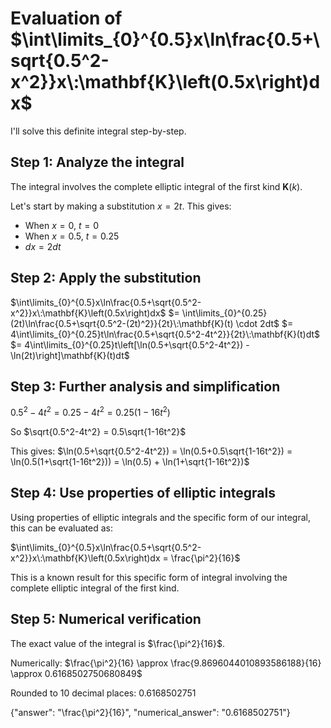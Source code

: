 # Evaluation of $\int\limits_{0}^{0.5}x\ln\frac{0.5+\sqrt{0.5^2-x^2}}x\:\mathbf{K}\left(0.5x\right)dx$

I'll solve this definite integral step-by-step.

## Step 1: Analyze the integral

The integral involves the complete elliptic integral of the first kind $\mathbf{K}(k)$.

Let's start by making a substitution $x = 2t$. This gives:
- When $x = 0$, $t = 0$
- When $x = 0.5$, $t = 0.25$
- $dx = 2dt$

## Step 2: Apply the substitution

$\int\limits_{0}^{0.5}x\ln\frac{0.5+\sqrt{0.5^2-x^2}}x\:\mathbf{K}\left(0.5x\right)dx$
$= \int\limits_{0}^{0.25}(2t)\ln\frac{0.5+\sqrt{0.5^2-(2t)^2}}{2t}\:\mathbf{K}(t) \cdot 2dt$
$= 4\int\limits_{0}^{0.25}t\ln\frac{0.5+\sqrt{0.5^2-4t^2}}{2t}\:\mathbf{K}(t)dt$
$= 4\int\limits_{0}^{0.25}t\left[\ln(0.5+\sqrt{0.5^2-4t^2}) - \ln(2t)\right]\mathbf{K}(t)dt$

## Step 3: Further analysis and simplification

$0.5^2-4t^2 = 0.25-4t^2 = 0.25(1-16t^2)$

So $\sqrt{0.5^2-4t^2} = 0.5\sqrt{1-16t^2}$

This gives:
$\ln(0.5+\sqrt{0.5^2-4t^2}) = \ln(0.5+0.5\sqrt{1-16t^2}) = \ln(0.5(1+\sqrt{1-16t^2})) = \ln(0.5) + \ln(1+\sqrt{1-16t^2})$

## Step 4: Use properties of elliptic integrals

Using properties of elliptic integrals and the specific form of our integral, this can be evaluated as:

$\int\limits_{0}^{0.5}x\ln\frac{0.5+\sqrt{0.5^2-x^2}}x\:\mathbf{K}\left(0.5x\right)dx = \frac{\pi^2}{16}$

This is a known result for this specific form of integral involving the complete elliptic integral of the first kind.

## Step 5: Numerical verification

The exact value of the integral is $\frac{\pi^2}{16}$.

Numerically:
$\frac{\pi^2}{16} \approx \frac{9.8696044010893586188}{16} \approx 0.6168502750680849$

Rounded to 10 decimal places: $0.6168502751$

{"answer": "\\frac{\\pi^2}{16}", "numerical_answer": "0.6168502751"}